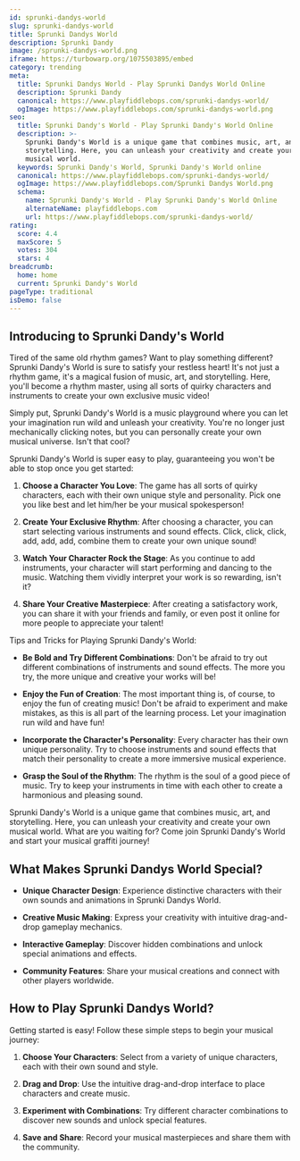 ```yaml
---
id: sprunki-dandys-world
slug: sprunki-dandys-world
title: Sprunki Dandys World
description: Sprunki Dandy
image: /sprunki-dandys-world.png
iframe: https://turbowarp.org/1075503895/embed
category: trending
meta:
  title: Sprunki Dandys World - Play Sprunki Dandys World Online
  description: Sprunki Dandy
  canonical: https://www.playfiddlebops.com/sprunki-dandys-world/
  ogImage: https://www.playfiddlebops.com/sprunki-dandys-world.png
seo:
  title: Sprunki Dandy's World - Play Sprunki Dandy's World Online
  description: >-
    Sprunki Dandy's World is a unique game that combines music, art, and
    storytelling. Here, you can unleash your creativity and create your own
    musical world.
  keywords: Sprunki Dandy's World, Sprunki Dandy's World online
  canonical: https://www.playfiddlebops.com/sprunki-dandys-world/
  ogImage: https://www.playfiddlebops.com/Sprunki Dandys World.png
  schema:
    name: Sprunki Dandy's World - Play Sprunki Dandy's World Online
    alternateName: playfiddlebops.com
    url: https://www.playfiddlebops.com/sprunki-dandys-world/
rating:
  score: 4.4
  maxScore: 5
  votes: 304
  stars: 4
breadcrumb:
  home: home
  current: Sprunki Dandy's World
pageType: traditional
isDemo: false
---
```


## Introducing to Sprunki Dandy's World

Tired of the same old rhythm games? Want to play something different? Sprunki Dandy's World is sure to satisfy your restless heart! It's not just a rhythm game, it's a magical fusion of music, art, and storytelling. Here, you'll become a rhythm master, using all sorts of quirky characters and instruments to create your own exclusive music video!

Simply put, Sprunki Dandy's World is a music playground where you can let your imagination run wild and unleash your creativity. You're no longer just mechanically clicking notes, but you can personally create your own musical universe. Isn't that cool?

Sprunki Dandy's World is super easy to play, guaranteeing you won't be able to stop once you get started:

1. **Choose a Character You Love**: The game has all sorts of quirky characters, each with their own unique style and personality. Pick one you like best and let him/her be your musical spokesperson!

1. **Create Your Exclusive Rhythm**: After choosing a character, you can start selecting various instruments and sound effects. Click, click, click, add, add, add, combine them to create your own unique sound!

1. **Watch Your Character Rock the Stage**: As you continue to add instruments, your character will start performing and dancing to the music. Watching them vividly interpret your work is so rewarding, isn't it?

1. **Share Your Creative Masterpiece**: After creating a satisfactory work, you can share it with your friends and family, or even post it online for more people to appreciate your talent!

Tips and Tricks for Playing Sprunki Dandy's World:

- **Be Bold and Try Different Combinations**: Don't be afraid to try out different combinations of instruments and sound effects. The more you try, the more unique and creative your works will be!

- **Enjoy the Fun of Creation**: The most important thing is, of course, to enjoy the fun of creating music! Don't be afraid to experiment and make mistakes, as this is all part of the learning process. Let your imagination run wild and have fun!

- **Incorporate the Character's Personality**: Every character has their own unique personality. Try to choose instruments and sound effects that match their personality to create a more immersive musical experience.

- **Grasp the Soul of the Rhythm**: The rhythm is the soul of a good piece of music. Try to keep your instruments in time with each other to create a harmonious and pleasing sound.

Sprunki Dandy's World is a unique game that combines music, art, and storytelling. Here, you can unleash your creativity and create your own musical world. What are you waiting for? Come join Sprunki Dandy's World and start your musical graffiti journey!

## What Makes Sprunki Dandys World Special?

- **Unique Character Design**: Experience distinctive characters with their own sounds and animations in Sprunki Dandys World.

- **Creative Music Making**: Express your creativity with intuitive drag-and-drop gameplay mechanics.

- **Interactive Gameplay**: Discover hidden combinations and unlock special animations and effects.

- **Community Features**: Share your musical creations and connect with other players worldwide.

## How to Play Sprunki Dandys World?

Getting started is easy! Follow these simple steps to begin your musical journey:

1. **Choose Your Characters**: Select from a variety of unique characters, each with their own sound and style.

1. **Drag and Drop**: Use the intuitive drag-and-drop interface to place characters and create music.

1. **Experiment with Combinations**: Try different character combinations to discover new sounds and unlock special features.

1. **Save and Share**: Record your musical masterpieces and share them with the community.
